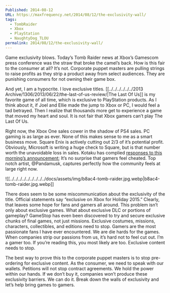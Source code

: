 ```yaml
---
Published: 2014-08-12
URL: https://maxfrequency.net/2014/08/12/the-exclusivity-wall/
tags:
  - TombRaider
  - Xbox
  - PlayStation
  - NaughtyDog_TLOU
permalink: 2014/08/12/the-exclusivity-wall/
---
```

Game exclusivity blows. Today’s Tomb Raider news at Xbox’s Gamescom press conference was the straw that broke the camel’s back. How is this fair to the consumer at all? It’s not. Corporate puppet masters are pulling strings to raise profits as they strip a product away from select audiences. They are punishing consumers for not owning their game box.

And yet, I am a hypocrite. I love exclusive titles. [[../../../../../../2013 Archive/1306/2013/06/22/the-last-of-us-review/|The Last Of Us]] is my favorite game of all time, which is exclusive to PlayStation products. As I think  about it, if Joel and Ellie made the jump to Xbox or PC, I would feel a tad betrayed. Then I realize that thousands more get to experience a game that moved my heart and soul. It is not fair that Xbox gamers can’t play The Last Of Us.

Right now, the Xbox One sales cower in the shadow of PS4 sales. PC gaming is as large as ever. None of this makes sense to me as a smart business move. Square Enix is actively cutting out 2/3 of it’s potential profit. Obviously, Microsoft is writing a huge check to Square, but is that number worth the unavoidable loss in sales. Kotaku has complied [responses to this morning’s announcement](http://kotaku.com/people-are-pissed-that-tomb-raider-is-an-xbox-exclusive-1620094498); It’s no surprise that gamers feel cheated. Top notch artist, @Pandamusk, captures perfectly how the community feels at large right now.

![[../../../../../../../../../docs/assets/img/b8ac4-tomb-raider.jpg.webp|b8ac4-tomb-raider.jpg.webp]]

There does seem to be some miscommunication about the exclusivity of the title. Official statements say “exclusive on Xbox for Holiday 2015.” Clearly, that leaves some hope for fans and gamers all around. This problem isn’t only about exclusive games. What about exclusive DLC or portions of gameplay? GameStop has even been discovered to try and secure exclusive chunks of final games, not just missions. Exclusive costumes, missions, characters, collectibles, and editions need to stop. Gamers are the most passionate fans I have ever encountered. We are die hards for the games. When companies strip our passions from us, it’s hard not to feel cut out. I’m a gamer too. If you’re reading this, you most likely are too. Exclusive content needs to stop.

The best way to prove this to the corporate puppet masters is to stop pre-ordering for exclusive content. As the consumer, we need to speak with our wallets. Petitions will not stop contract agreements. We hold the power within our hands. If we don’t buy it, companies won’t produce these exclusivity barriers. We can do it. Break down the walls of exclusivity and let’s help bring games to gamers.